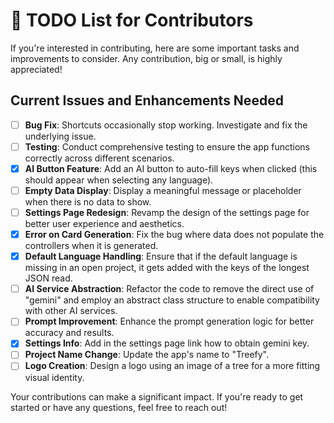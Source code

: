 # 📝 TODO List for Contributors

If you're interested in contributing, here are some important tasks and improvements to consider. Any contribution, big or small, is highly appreciated!

## Current Issues and Enhancements Needed
- [ ] **Bug Fix**: Shortcuts occasionally stop working. Investigate and fix the underlying issue.
- [ ] **Testing**: Conduct comprehensive testing to ensure the app functions correctly across different scenarios.
- [x] **AI Button Feature**: Add an AI button to auto-fill keys when clicked (this should appear when selecting any language).
- [ ] **Empty Data Display**: Display a meaningful message or placeholder when there is no data to show.
- [ ] **Settings Page Redesign**: Revamp the design of the settings page for better user experience and aesthetics.
- [x] **Error on Card Generation**: Fix the bug where data does not populate the controllers when it is generated.
- [x] **Default Language Handling**: Ensure that if the default language is missing in an open project, it gets added with the keys of the longest JSON read.
- [ ] **AI Service Abstraction**: Refactor the code to remove the direct use of "gemini" and employ an abstract class structure to enable compatibility with other AI services.
- [ ] **Prompt Improvement**: Enhance the prompt generation logic for better accuracy and results.
- [x] **Settings Info**: Add in the settings page link how to obtain gemini key.
- [ ] **Project Name Change**: Update the app's name to "Treefy".
- [ ] **Logo Creation**: Design a logo using an image of a tree for a more fitting visual identity.

Your contributions can make a significant impact. If you're ready to get started or have any questions, feel free to reach out!

